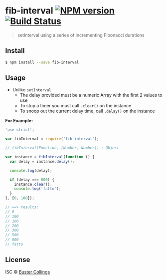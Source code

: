 # fib-interval [![NPM version][npm-image]][npm-url] [![Build Status][travis-image]][travis-url]

> setInterval using a series of incrementing Fibonacci durations


## Install

```sh
$ npm install --save fib-interval
```


## Usage

- Unlike `setInterval`
  - The delay provided must be a numeric Array with the first 2 values to use
  - To stop a timer you must call `.clear()` on the instance
  - To snoop out the current delay time, call `.delay()` on the instance

**For Example:**

```js
'use strict';

var fibInterval = require('fib-interval');

// fibInterval(Function, [Number, Number]) : Object

var instance = fibInterval(function () {
  var delay = instance.delay();

  console.log(delay);

  if (delay === 800) {
    instance.clear();
    console.log('fatto');
  }
}, [0, 100]);

// ==> results:
// 0
// 100
// 100
// 200
// 300
// 500
// 800
// fatto

```

## License

ISC © [Buster Collings](http://about.me/buster)


[npm-image]: https://badge.fury.io/js/fib-interval.svg
[npm-url]: https://npmjs.org/package/fib-interval
[travis-image]: https://travis-ci.org/busterc/fib-interval.svg?branch=master
[travis-url]: https://travis-ci.org/busterc/fib-interval
